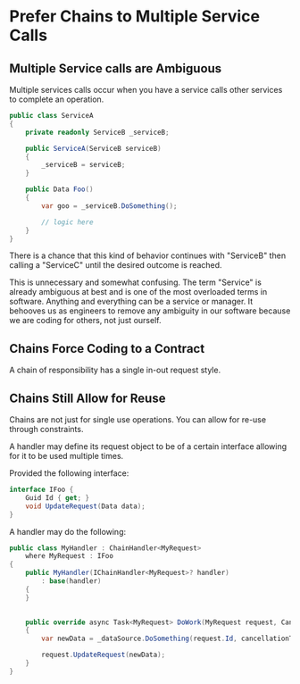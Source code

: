 # Prefer Chains to Multiple Service Calls

## Multiple Service calls are Ambiguous

Multiple services calls occur when you have a service calls other services to complete an operation.

```csharp
public class ServiceA
{
    private readonly ServiceB _serviceB;

    public ServiceA(ServiceB serviceB)
    {
        _serviceB = serviceB;
    }

    public Data Foo()
    {
        var goo = _serviceB.DoSomething();

        // logic here
    }
}
```

There is a chance that this kind of behavior continues with "ServiceB" then calling a "ServiceC" until the desired outcome is reached.

This is unnecessary and somewhat confusing. The term "Service" is already ambiguous at best and is one of the most overloaded terms in software. Anything and everything can be a service or manager. It behooves us as engineers to remove any ambiguity in our software because we are coding for others, not just ourself. 

## Chains Force Coding to a Contract

A chain of responsibility has a single in-out request style.

## Chains Still Allow for Reuse

Chains are not just for single use operations. You can allow for re-use through constraints.

A handler may define its request object to be of a certain interface allowing for it to be used multiple times.

Provided the following interface:

```csharp
interface IFoo {
    Guid Id { get; }
    void UpdateRequest(Data data);
}
```

A handler may do the following:

```csharp
public class MyHandler : ChainHandler<MyRequest>
    where MyRequest : IFoo
{
    public MyHandler(IChainHandler<MyRequest>? handler)
        : base(handler)
    {
    }

    
    public override async Task<MyRequest> DoWork(MyRequest request, CancellationToken cancellationToken)
    {
        var newData = _dataSource.DoSomething(request.Id, cancellationToken);

        request.UpdateRequest(newData);
    }
}
```